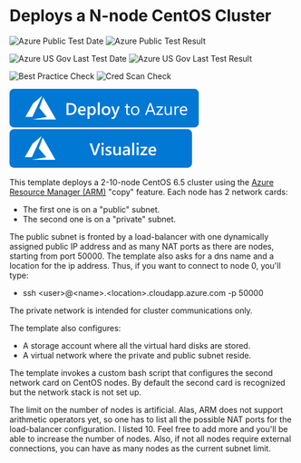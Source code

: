 # Deploys a N-node CentOS Cluster

![Azure Public Test Date](https://azurequickstartsservice.blob.core.windows.net/badges/centos-2nics-lb-cluster/PublicLastTestDate.svg)
![Azure Public Test Result](https://azurequickstartsservice.blob.core.windows.net/badges/centos-2nics-lb-cluster/PublicDeployment.svg)

![Azure US Gov Last Test Date](https://azurequickstartsservice.blob.core.windows.net/badges/centos-2nics-lb-cluster/FairfaxLastTestDate.svg)
![Azure US Gov Last Test Result](https://azurequickstartsservice.blob.core.windows.net/badges/centos-2nics-lb-cluster/FairfaxDeployment.svg)

![Best Practice Check](https://azurequickstartsservice.blob.core.windows.net/badges/centos-2nics-lb-cluster/BestPracticeResult.svg)
![Cred Scan Check](https://azurequickstartsservice.blob.core.windows.net/badges/centos-2nics-lb-cluster/CredScanResult.svg)

[![Deploy To Azure](https://raw.githubusercontent.com/Azure/azure-quickstart-templates/master/1-CONTRIBUTION-GUIDE/images/deploytoazure.svg?sanitize=true)](https://portal.azure.com/#create/Microsoft.Template/uri/https%3A%2F%2Fraw.githubusercontent.com%2FAzure%2Fazure-quickstart-templates%2Fmaster%2Fcentos-2nics-lb-cluster%2Fazuredeploy.json)
[![Visualize](https://raw.githubusercontent.com/Azure/azure-quickstart-templates/master/1-CONTRIBUTION-GUIDE/images/visualizebutton.svg?sanitize=true)](http://armviz.io/#/?load=https%3A%2F%2Fraw.githubusercontent.com%2FAzure%2Fazure-quickstart-templates%2Fmaster%2Fcentos-2nics-lb-cluster%2Fazuredeploy.json)

This template deploys a 2-10-node CentOS 6.5 cluster using the
[Azure Resource Manager (ARM)](https://azure.microsoft.com/en-us/documentation/articles/resource-group-overview/)
"copy" feature. Each node has 2 network cards:

- The first one is on a "public" subnet.
- The second one is on a "private" subnet.

The public subnet is fronted by a load-balancer with one dynamically assigned
public IP address and as many NAT ports as there are nodes, starting from
port 50000. The template also asks for a dns name and a location for the ip
address. Thus, if you want to connect to node 0, you'll type:

- ssh \<user\>@\<name\>.\<location\>.cloudapp.azure.com -p 50000

The private network is intended for cluster communications only.

The template also configures:

- A storage account where all the virtual hard disks are stored.
- A virtual network where the private and public subnet reside.

The template invokes a custom bash script that configures the second network
card on CentOS nodes. By default the second card is recognized but the network
stack is not set up.

The limit on the number of nodes is artificial. Alas, ARM does not support
arithmetic operators yet, so one has to list all the possible NAT ports for the
load-balancer configuration. I listed 10. Feel free to add more and you'll be
able to increase the number of nodes. Also, if not all nodes require external
connections, you can have as many nodes as the current subnet limit.
